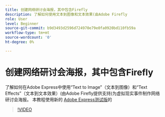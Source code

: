 ```yaml
---
title: 创建网络研讨会海报，其中包含Firefly
description: 了解如何使用文本到图像和文本效果(由Adobe Firefly
role: User
level: Beginner
source-git-commit: b9d3493d2596d724970e79e0fa0920bd110fb59a
workflow-type: tm+mt
source-wordcount: '0'
ht-degree: 0%

---
```


# 创建网络研讨会海报，其中包含Firefly

了解如何在Adobe Express中使用“Text to Image”（文本到图像）和“Text Effects”（文本到文本效果）(由Adobe Firefly提供支持)为虚拟现实事件制作网络研讨会海报。 本教程使用新的 [Adobe Express测试版](https://www.adobe.com/express/)的

>[!VIDEO](https://video.tv.adobe.com/v/3420810?quality=12&learn=on&hidetitle=true)